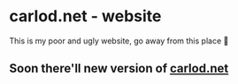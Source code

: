 # carlod.net - website
This is my poor and ugly website, go away from this place 🤪
## Soon there'll new version of [carlod.net](https://carlod.net)
